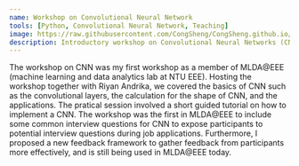 ```yaml
---
name: Workshop on Convolutional Neural Network
tools: [Python, Convolutional Neural Network, Teaching]
image: https://raw.githubusercontent.com/CongSheng/CongSheng.github.io/master/images/Workshops/Introduction%20to%20Convolutional%20Neural%20Network%20-%20Attendee%20Copy.jpg
description: Introductory workshop on Convolutional Neural Networks (CNNs).
---
```

The workshop on CNN was my first workshop as a member of MLDA@EEE 
(machine learning and data analytics lab at NTU EEE). Hosting the workshop 
together with Riyan Andrika, we covered the basics of CNN such as the 
convolutional layers, the calculation for the shape of CNN, and the applications.
The pratical session involved a short guided tutorial on how to implement a 
CNN. The workshop was the first in MLDA@EEE to include some common interview
questions for CNN to expose participants to potential interview questions 
during job applications. Furthermore, I proposed a new feedback framework to 
gather feedback from participants more effectively, and is still being used in MLDA@EEE today.